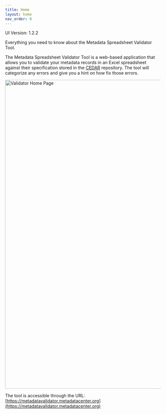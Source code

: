 ```yaml
---
title: Home
layout: home
nav_order: 0
---
```


UI Version: 1.2.2

Everything you need to know about the Metadata Spreadsheet Validator Tool.

The Metadata Spreadsheet Validator Tool is a web-based application that allows you to validate your metadata records in an Excel spreadsheet against their specification stored in the [CEDAR](https://cedar.metadatacenter.org/) repository. The tool will categorize any errors and give you a hint on how fix those errors.

<img width="1000" alt="Validator Home Page" src="https://user-images.githubusercontent.com/5062950/227295748-44833e7b-a680-4874-8d07-a4ab237e30eb.png">

The tool is accessible through the URL: [https://metadatavalidator.metadatacenter.org](https://metadatavalidator.metadatacenter.org)
